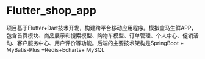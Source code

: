 # Flutter_shop_app
项目基于Flutter+Dart技术开发，构建跨平台移动应用程序。模拟盒马生鲜APP，包含首页模块、商品展示和搜索模型、购物车模型、订单管理、个人中心、促销活动、客户服务中心、用户评价等功能。后端的主要技术架构是SpringBoot + MyBatis-Plus +Redis+Echarts+ MySQL
